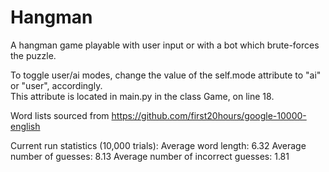 # Hangman
A hangman game playable with user input or with a bot which brute-forces the puzzle.

To toggle user/ai modes, change the value of the self.mode attribute to "ai" or "user", accordingly.  
This attribute is located in main.py in the class Game, on line 18.

Word lists sourced from https://github.com/first20hours/google-10000-english

Current run statistics (10,000 trials):
Average word length: 6.32
Average number of guesses: 8.13
Average number of incorrect guesses: 1.81
